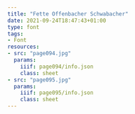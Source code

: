 ```yaml
---
title: "Fette Offenbacher Schwabacher"
date: 2021-09-24T18:47:43+01:00
type: font
tags:
- Font
resources:
- src: "page094.jpg"
  params:
    iiif: page094/info.json
    class: sheet
- src: "page095.jpg"
  params:
    iiif: page095/info.json
    class: sheet
---
```

